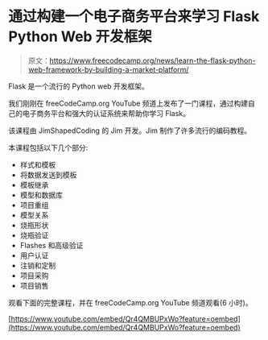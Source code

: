 # 通过构建一个电子商务平台来学习 Flask Python Web 开发框架

> 原文：<https://www.freecodecamp.org/news/learn-the-flask-python-web-framework-by-building-a-market-platform/>

Flask 是一个流行的 Python web 开发框架。

我们刚刚在 freeCodeCamp.org YouTube 频道上发布了一门课程，通过构建自己的电子商务平台和强大的认证系统来帮助你学习 Flask。

该课程由 JimShapedCoding 的 Jim 开发。Jim 制作了许多流行的编码教程。

本课程包括以下几个部分:

*   样式和模板
*   将数据发送到模板
*   模板继承
*   模型和数据库
*   项目重组
*   模型关系
*   烧瓶形状
*   烧瓶验证
*   Flashes 和高级验证
*   用户认证
*   注销和定制
*   项目采购
*   项目销售

观看下面的完整课程，并在 freeCodeCamp.org YouTube 频道观看(6 小时)。

[https://www.youtube.com/embed/Qr4QMBUPxWo?feature=oembed](https://www.youtube.com/embed/Qr4QMBUPxWo?feature=oembed)